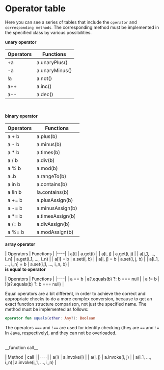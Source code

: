 # Operator table

Here you can see a series of tables that include the `operator` and `corresponding methods`. The corresponding method must be implemented in the specified class by various possibilities.


__unary operator__

 Operators | Functions 
----|----
 +a | a.unaryPlus()
 -a | a.unaryMinus() 
 !a | a.not() 
 a++ | a.inc() 
 a-- | a.dec() 
<br/>

__binary operator__

 Operators | Functions 
----|----
 a + b | a.plus(b) 
 a - b | a.minus(b) 
 a * b | a.times(b) 
 a / b | a.div(b) 
 a % b | a.mod(b) 
 a..b | a.rangeTo(b) 
 a in b | a.contains(b) 
 a !in b | !a.contains(b) 
 a += b | a.plusAssign(b) 
 a -= b | a.minusAssign(b) 
 a *= b | a.timesAssign(b) 
 a /= b | a.divAssign(b) 
 a %= b | a.modAssign(b) 

__array operator__

| Operators | Functions |
|----|
| a[i] | a.get(i) |
| a[i, j] | a.get(i, j) |
| a[i\_1, ..., i\_n] | a.get(i\_1, ..., i\_n) |
| a[i] = b | a.set(i, b) |
| a[i, j] = b | a.set(i, j, b) |
| a[i\_1, ..., i\_n] = b | a.set(i\_1, ..., i\_n, b) |
<br/>
__is equal to operator__

| Operators | Functions |
|----|
| a == b | a?.equals(b) ?: b === null |
| a != b | !(a?.equals(b) ?: b === null) |

Equal operators are a bit different, in order to achieve the correct and appropriate checks to do a more complex conversion, because to get an exact function structure comparison, not just the specified name. The method must be implemented as follows:

```kotlin
operator fun equals(other: Any?): Boolean
```
The operators `===` and `!==` are used for identity checking (they are `==` and `!=` In Java, respectively), and they can not be overloaded.

<br/>
__function call__

| Method | call |
|----|
| a(i) | a.invoke(i) |
| a(i, j) | a.invoke(i, j) |
| a(i\_1, ..., i\_n)| a.invoke(i\_1, ..., i\_n) |
